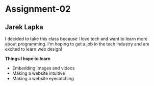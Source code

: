 # Assignment-02
## Jarek Lapka

I decided to take this class because I love tech and want to learn more about programming. I'm hoping to get a job in the tech industry and am excited to learn web design!

**Things I hope to learn**
- Embedding images and videos
- Making a website intuitive
- Making a website eyecatching 
